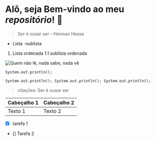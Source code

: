 # Alô, seja Bem-vindo ao meu _repositório_! 👋

>Ser é ousar ser - Herman Hesse
- Lista
 -sublista

 1. Lista ordenada
    1.1 sublista ordenada


![Quem não lê, nada sabe, nada vê](https://3.bp.blogspot.com/_Jx9wELaKm4U/TSWlnVDPCAI/AAAAAAAAAfQ/KCfT3BmSA-0/s1600/livro+m%25C3%25A1gico.jpg)

`System.out.println();`

````System.out.println(); System.out.println(); System.out.println(); ````

>citações: Ser é ousar ser

| Cabeçalho 1 |Cabeçalho 2 |
|-------------|------------|
| Texto 1     | Texto 2    |

- [x] tarefa 1
- [] Tarefa 2



<!--
**gitpoet/gitpoet** is a ✨ _special_ ✨ repository because its `README.md` (this file) appears on your GitHub profile.

Here are some ideas to get you started:

- 🔭 I’m currently working on ...
- 🌱 I’m currently learning ...
- 👯 I’m looking to collaborate on ...
- 🤔 I’m looking for help with ...
- 💬 Ask me about ...
- 📫 How to reach me: ...
- 😄 Pronouns: ...
- ⚡ Fun fact: ...
-->
